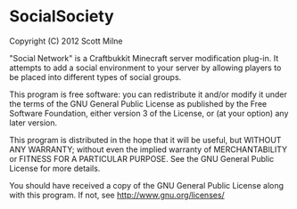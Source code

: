 SocialSociety
=============

Copyright (C) 2012 Scott Milne
 
"Social Network" is a Craftbukkit Minecraft server modification plug-in. It attempts to add a social environment to your server by allowing players to be placed into different types of social groups.
 
This program is free software: you can redistribute it and/or modify
it under the terms of the GNU General Public License as published by
the Free Software Foundation, either version 3 of the License, or
(at your option) any later version.
 
This program is distributed in the hope that it will be useful,
but WITHOUT ANY WARRANTY; without even the implied warranty of
MERCHANTABILITY or FITNESS FOR A PARTICULAR PURPOSE.  See the
GNU General Public License for more details.

You should have received a copy of the GNU General Public License
along with this program.  If not, see <http://www.gnu.org/licenses/>

